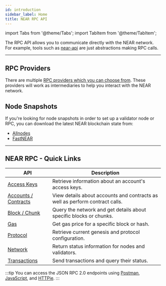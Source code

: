 ```yaml
---
id: introduction
sidebar_label: Home
title: NEAR RPC API
---
```


import Tabs from '@theme/Tabs';
import TabItem from '@theme/TabItem';

The RPC API allows you to communicate directly with the NEAR network. For example,
tools such as [near-api](../../4.tools/near-api.md) are just abstractions making RPC calls.

<hr className="subsection" />

## RPC Providers

There are multiple [RPC providers which you can choose from](./providers.md). These providers will work as intermediaries to help you interact with the NEAR network.

## Node Snapshots

If you're looking for node snapshots  in order to set up a validator node or RPC, you can download the latest NEAR blockchain state from:

- [Allnodes](https://www.publicnode.com/snapshots#near)
- [FastNEAR](https://docs.fastnear.com/docs/snapshots)

<hr className="subsection" />

## NEAR RPC - Quick Links

| API                                                 | Description                                                                  |
|-----------------------------------------------------|------------------------------------------------------------------------------|
| [Access Keys](/api/rpc/access-keys)                 | Retrieve information about an account's access keys.                         |
| [Accounts / Contracts](/api/rpc/contracts)          | View details about accounts and contracts as well as perform contract calls. |
| [Block / Chunk](/api/rpc/block-chunk)               | Query the network and get details about specific blocks or chunks.           |
| [Gas](/api/rpc/gas)                                 | Get gas price for a specific block or hash.                                  |
| [Protocol](/api/rpc/protocol)                       | Retrieve current genesis and protocol configuration.                         |
| [Network](/api/rpc/network)                         | Return status information for nodes and validators.                          |
| [Transactions](/api/rpc/transactions)               | Send transactions and query their status.                                    |

:::tip
You can access the JSON RPC 2.0 endpoints using [Postman](/api/rpc/setup#postman-setup),
[JavaScript](/api/rpc/setup#javascript-setup), and [HTTPie](/api/rpc/setup#httpie-setup).
:::
